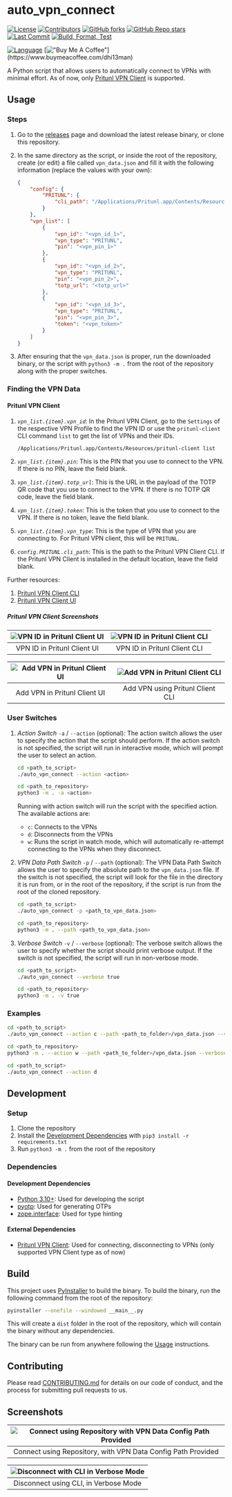 # auto_vpn_connect

[![License](https://img.shields.io/github/license/dhi13man/auto_vpn_connect)](https://github.com/Dhi13man/auto_vpn_connect/blob/main/LICENSE)
[![Contributors](https://img.shields.io/github/contributors-anon/dhi13man/auto_vpn_connect?style=flat)](https://github.com/Dhi13man/auto_vpn_connect/graphs/contributors)
[![GitHub forks](https://img.shields.io/github/forks/dhi13man/auto_vpn_connect?style=social)](https://github.com/Dhi13man/auto_vpn_connect/network/members)
[![GitHub Repo stars](https://img.shields.io/github/stars/dhi13man/auto_vpn_connect?style=social)](https://github.com/Dhi13man/auto_vpn_connect/stargazers)
[![Last Commit](https://img.shields.io/github/last-commit/dhi13man/auto_vpn_connect)](https://github.com/Dhi13man/auto_vpn_connect/commits/main)
[![Build, Format, Test](https://github.com/dhi13man/auto_vpn_connect/actions/workflows/python-app.yml/badge.svg)](https://github.com/Dhi13man/auto_vpn_connect/actions)

[![Language](http://ForTheBadge.com/images/badges/made-with-python.svg)](https://www.python.org/)
[!["Buy Me A Coffee"](https://img.buymeacoffee.com/button-api/?text=Buy%20me%20an%20Ego%20boost&emoji=%F0%9F%98%B3&slug=dhi13man&button_colour=FF5F5F&font_colour=ffffff&font_family=Lato&outline_colour=000000&coffee_colour=FFDD00****)](https://www.buymeacoffee.com/dhi13man)

A Python script that allows users to automatically connect to VPNs with minimal effort. As of now, only [Pritunl VPN Client](https://docs.pritunl.com/docs/command-line-interface) is supported.

## Usage

### Steps

1. Go to the [releases](https://github.com/Dhi13man/auto_vpn_connect/releases) page and download the latest release binary, or clone this repository.

2. In the same directory as the script, or inside the root of the repository, create (or edit) a file called `vpn_data.json` and fill it with the following information (replace the values with your own):

    ```json
    {
        "config": {
            "PRITUNL": {
                "cli_path": "/Applications/Pritunl.app/Contents/Resources/pritunl-client"
            }
        },
        "vpn_list": [
            {
                "vpn_id": "<vpn_id_1>",
                "vpn_type": "PRITUNL",
                "pin": "<vpn_pin_1>"
            },
            {
                "vpn_id": "<vpn_id_2>",
                "vpn_type": "PRITUNL",
                "pin": "<vpn_pin_2>",
                "totp_url": "<totp_url>"
            },
            {
                "vpn_id": "<vpn_id_3>",
                "vpn_type": "PRITUNL", 
                "pin": "<vpn_pin_3>",
                "token": "<vpn_token>"
            }
        ]
    }
    ```

3. After ensuring that the `vpn_data.json` is proper, run the downloaded binary, or the script with `python3 -m .` from the root of the repository along with the proper switches.

### Finding the VPN Data

#### Pritunl VPN Client

1. _`vpn_list.{item}.vpn_id`_: In the Pritunl VPN Client, go to the `Settings` of the respective VPN Profile to find the VPN ID or use the `pritunl-client` CLI command `list` to get the list of VPNs and their IDs.

    ```bash
    /Applications/Pritunl.app/Contents/Resources/pritunl-client list
    ```

2. _`vpn_list.{item}.pin`_: This is the PIN that you use to connect to the VPN. If there is no PIN, leave the field blank.

3. _`vpn_list.{item}.totp_url`_: This is the URL in the payload of the TOTP QR code that you use to connect to the VPN. If there is no TOTP QR code, leave the field blank.

4. _`vpn_list.{item}.token`_: This is the token that you use to connect to the VPN. If there is no token, leave the field blank.

5. _`vpn_list.{item}.vpn_type`_: This is the type of VPN that you are connecting to. For Pritunl VPN client, this will be `PRITUNL`.

6. _`config.PRITUNL.cli_path`_: This is the path to the Pritunl VPN Client CLI. If the Pritunl VPN Client is installed in the default location, leave the field blank.

Further resources:

1. [Pritunl VPN Client CLI](https://docs.pritunl.com/docs/command-line-interface)
2. [Pritunl VPN Client UI](https://client.pritunl.com/)

##### Pritunl VPN Client Screenshots

| ![VPN ID in Pritunl Client UI](https://raw.githubusercontent.com/Dhi13man/auto_vpn_connect/main/assets/screenshots/pritunl/get_pritunl_id_ui.png) | ![VPN ID in Pritunl Client CLI](https://raw.githubusercontent.com/Dhi13man/auto_vpn_connect/main/assets/screenshots/pritunl/get_pritunl_id_cli.png) |
|:--:|:--:|
| VPN ID in Pritunl Client UI | VPN ID in Pritunl Client CLI |

| ![Add VPN in Pritunl Client UI](https://raw.githubusercontent.com/Dhi13man/auto_vpn_connect/main/assets/screenshots/pritunl/add_pritunl_vpn_ui.png) | ![Add VPN in Pritunl Client CLI](https://raw.githubusercontent.com/Dhi13man/auto_vpn_connect/main/assets/screenshots/pritunl/add_pritunl_vpn_cli.png) |
|:--:|:--:|
| Add VPN in Pritunl Client UI | Add VPN using Pritunl Client CLI |

### User Switches

1. _Action Switch_ `-a` / `--action` (optional): The action switch allows the user to specify the action that the script should perform. If the action switch is not specified, the script will run in interactive mode, which will prompt the user to select an action.

    ```bash
    cd <path_to_script>
    ./auto_vpn_connect --action <action>
    ```

    ```bash
    cd <path_to_repository>
    python3 -m . -a <action> 
    ```

    Running with action switch will run the script with the specified action. The available actions are:

    - `c`: Connects to the VPNs
    - `d`: Disconnects from the VPNs
    - `w`: Runs the script in watch mode, which will automatically re-attempt connecting to the VPNs when they disconnect.

2. _VPN Data Path Switch_ `-p` / `--path` (optional): The VPN Data Path Switch allows the user to specify the absolute path to the `vpn_data.json` file. If the switch is not specified, the script will look for the file in the directory it is run from, or in the root of the repository, if the script is run from the root of the cloned repository.

    ```bash
    cd <path_to_script>
    ./auto_vpn_connect -p <path_to_vpn_data.json>
    ```

    ```bash
    cd <path_to_repository>
    python3 -m . --path <path_to_vpn_data.json>
    ```

3. _Verbose Switch_ `-v` / `--verbose` (optional): The verbose switch allows the user to specify whether the script should print verbose output. If the switch is not specified, the script will run in non-verbose mode.

    ```bash
    cd <path_to_script>
    ./auto_vpn_connect --verbose true
    ```

    ```bash
    cd <path_to_repository>
    python3 -m . -v true
    ```

### Examples

```bash
cd <path_to_script>
./auto_vpn_connect --action c --path <path_to_folder>/vpn_data.json --verbose true
```

```bash
cd <path_to_repository>
python3 -m . --action w --path <path_to_folder>/vpn_data.json --verbose false
```

```bash
cd <path_to_script>
./auto_vpn_connect --action d
```

## Development

### Setup

1. Clone the repository
2. Install the [Development Dependencies](#dependencies) with `pip3 install -r requirements.txt`
3. Run `python3 -m .` from the root of the repository

### Dependencies

#### Development Dependencies

- [Python 3.10+](https://www.python.org/downloads/): Used for developing the script
- [pyotp](https://pypi.org/project/pyotp/): Used for generating OTPs
- [zope.interface](https://pypi.org/project/zope.interface/): Used for type hinting

#### External Dependencies

- [Pritunl VPN Client](https://docs.pritunl.com/docs/command-line-interface): Used for connecting, disconnecting to VPNs (only supported VPN Client type as of now)

## Build

This project uses [PyInstaller](https://www.pyinstaller.org/) to build the binary. To build the binary, run the following command from the root of the repository:

```bash
pyinstaller --onefile --windowed __main__.py
```

This will create a `dist` folder in the root of the repository, which will contain the binary without any dependencies.

The binary can be run from anywhere following the [Usage](#usage) instructions.

## Contributing

Please read [CONTRIBUTING.md](CONTRIBUTING.md) for details on our code of conduct, and the process for submitting pull requests to us.

## Screenshots

| ![Connect using Repository with VPN Data Config Path Provided](https://raw.githubusercontent.com/Dhi13man/auto_vpn_connect/main/assets/screenshots/connect_vpn_data_config_path.png) |
|:--:|
| Connect using Repository, with VPN Data Config Path Provided |

| ![Disconnect with CLI in Verbose Mode](https://raw.githubusercontent.com/Dhi13man/auto_vpn_connect/main/assets/screenshots/disconnect_verbose.png) |
|:--:|
| Disconnect using CLI, in Verbose Mode |
